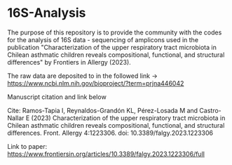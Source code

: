 # 16S-Analysis
The purpose of this repository is to provide the community with the codes for the analysis of 16S data - sequencing of amplicons used in the publication "Characterization of the upper respiratory tract microbiota in Chilean asthmatic children reveals compositional, functional, and structural differences" by Frontiers in Allergy (2023).

The raw data are deposited to in the followed link -> https://www.ncbi.nlm.nih.gov/bioproject/?term=prjna446042


Manuscript citation and link below

Cite:
Ramos-Tapia I, Reynaldos-Grandón KL, Pérez-Losada M and Castro-Nallar E (2023) Characterization of the upper respiratory tract microbiota in Chilean asthmatic children reveals compositional, functional, and structural differences. Front. Allergy 4:1223306. doi: 10.3389/falgy.2023.1223306

Link to paper:
https://www.frontiersin.org/articles/10.3389/falgy.2023.1223306/full
